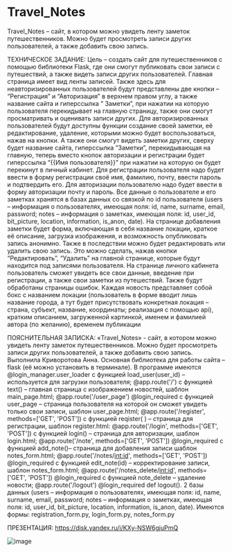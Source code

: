 # Travel_Notes
Travel_Notes – сайт, в котором можно увидеть ленту заметок путешественников. Можно будет просмотреть записи других пользователей, а также добавить свою запись. 


ТЕХНИЧЕСКОЕ ЗАДАНИЕ: Цель – создать сайт для путешественников с помощью библиотеки Flask, где они смогут публиковать свои записи с путешествий, а также видеть записи других пользователей. Главная страница имеет вид ленты записей. Также здесь для неавторизированных пользователей будут представлены две кнопки – “Регистрация” и “Авторизация” в верхнем правом углу, а также название сайта и гиперссылка ” Заметки”, при нажатии на которую пользователя перекидывает на главную страницу, также они смогут просматривать и оценивать записи других.  Для авторизированных пользователей будут доступны функции создание своей заметки, её редактирование, удаление, которыми можно будет воспользоваться, нажав на кнопки. А также они смогут видеть заметки других, сверху будет название сайта, гиперссылка  ”Заметки”, перекидывающая на главную, теперь вместо кнопок авторизации и регистрации будет гиперссылка “{{Имя пользователя}}” при нажатии на которую он будет перекинут в личный кабинет.  Для регистрации пользователя надо будет ввести в форму регистрации своё имя, фамилию, почту, ввести пароль и подтвердить его. Для авторизации пользователю надо будет ввести в форму авторизации почту и пароль. Все данные о пользователе и его заметках хранятся в базах данных со связкой по id пользователя (users – информация о пользователях, имеющая поля: id, name, surname, email, password; notes – информация о заметках, имеющая поля: id, user_id, bit_picture, location, information, is_anon, date). На странице добавления заметки будет форма, включающая в себя название локации, краткое её описание, загрузка изображения, и возможность опубликовать запись анонимно. Также в последствии можно будет редактировать или удалить свою запись. Это можно сделать, нажав кнопки “Редактировать”, “Удалить” на главной странице, которые будут находится под записями пользователя. На странице личного кабинета пользователь сможет увидеть все свои данные, введение при регистрации, а также свои заметки из путешествий. Также будут обработаны страницы ошибок. Каждая новость представляет собой бокс с названием локации (пользователь в форме вводит лишь название города, а тут будет присутствовать конкретная локация – страна, субъект, название, координаты; реализация с помощью api), кратким описанием, загруженной картинкой, именем и фамилией автора (по желанию), временем публикации


ПОЯСНИТЕЛЬНАЯ ЗАПИСКА: «Travel_Notes» - сайт, в котором можно увидеть ленту заметок путешественников. Можно будет просмотреть записи других пользователей, а также добавить свою запись. Выполнила Криворотова Анна. Основная библиотека для работы сайта – flask (её можно установить в терминале). В программе имеются @login_manager.user_loader с функцией load_user(user_id) – используется для загрузки пользователя; @app.route('/') с функцией text() – главная страница с изображением новостей, шаблон main_page.html; @app.route('/user_page') @login_required с функцией user_page – страница пользователя на которой он сможет увидеть только свои записи, шаблон user_page.html; @app.route('/register', methods=['GET', 'POST'])  с функцией reqister( ) – страница для регистрации, шаблон register.html: @app.route('/login', methods=['GET', 'POST'])  с функцией login() – страница для авторизации, шаблон login.html; @app.route('/note', methods=['GET', 'POST']) @login_required с функцией add_note()– страница для добавления записи шаблон notes_form.html; @app.route('/notes/<int:id>', methods=['GET', 'POST']) @login_required с функцией edit_note(id) – корректирование записи, шаблон notes_form.html; @app.route('/notes_delete/<int:id>', methods=['GET', 'POST']) @login_required с функцией note_delete – удаление новости; @app.route('/logout') @login_required def logout(). 2 базы данных (users – информация о пользователях, имеющая поля: id, name, surname, email, password; notes – информация о заметках, имеющая поля: id, user_id, bit_picture, location, information, is_anon, date). Имеются формы: registration_form.py, login_form.py, notes_form.py


ПРЕЗЕНТАЦИЯ: https://disk.yandex.ru/i/KXy-NSW6gjuPmQ


![image](https://github.com/user-attachments/assets/3e0a24eb-1fdd-4c6c-8fe2-b5047f4d2d68)

